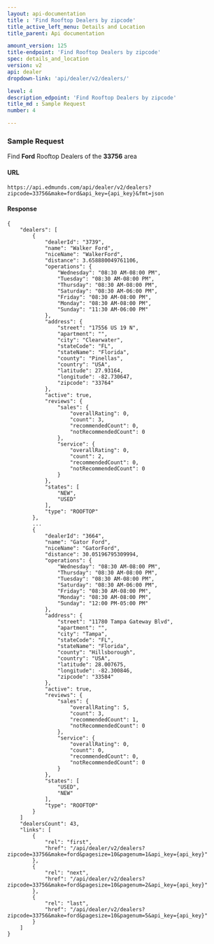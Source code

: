 ```yaml
---
layout: api-documentation
title : 'Find Rooftop Dealers by zipcode'
title_active_left_menu: Details and Location
title_parent: Api documentation

amount_version: 125
title-endpoint: 'Find Rooftop Dealers by zipcode'
spec: details_and_location
version: v2
api: dealer
dropdown-link: 'api/dealer/v2/dealers/'

level: 4
description_edpoint: 'Find Rooftop Dealers by zipcode'
title_md : Sample Request
number: 4

---
```



### Sample Request

Find **Ford** Rooftop Dealers of the **33756** area

#### URL

    https://api.edmunds.com/api/dealer/v2/dealers?zipcode=33756&make=ford&api_key={api_key}&fmt=json

#### Response

    {
        "dealers": [
            {
                "dealerId": "3739",
                "name": "Walker Ford",
                "niceName": "WalkerFord",
                "distance": 3.658880049761106,
                "operations": {
                    "Wednesday": "08:30 AM-08:00 PM",
                    "Tuesday": "08:30 AM-08:00 PM",
                    "Thursday": "08:30 AM-08:00 PM",
                    "Saturday": "08:30 AM-06:00 PM",
                    "Friday": "08:30 AM-08:00 PM",
                    "Monday": "08:30 AM-08:00 PM",
                    "Sunday": "11:30 AM-06:00 PM"
                },
                "address": {
                    "street": "17556 US 19 N",
                    "apartment": "",
                    "city": "Clearwater",
                    "stateCode": "FL",
                    "stateName": "Florida",
                    "county": "Pinellas",
                    "country": "USA",
                    "latitude": 27.93164,
                    "longitude": -82.730647,
                    "zipcode": "33764"
                },
                "active": true,
                "reviews": {
                    "sales": {
                        "overallRating": 0,
                        "count": 3,
                        "recommendedCount": 0,
                        "notRecommendedCount": 0
                    },
                    "service": {
                        "overallRating": 0,
                        "count": 2,
                        "recommendedCount": 0,
                        "notRecommendedCount": 0
                    }
                },
                "states": [
                    "NEW",
                    "USED"
                ],
                "type": "ROOFTOP"
            },
            ...
            {
                "dealerId": "3664",
                "name": "Gator Ford",
                "niceName": "GatorFord",
                "distance": 30.05196795309994,
                "operations": {
                    "Wednesday": "08:30 AM-08:00 PM",
                    "Thursday": "08:30 AM-08:00 PM",
                    "Tuesday": "08:30 AM-08:00 PM",
                    "Saturday": "08:30 AM-06:00 PM",
                    "Friday": "08:30 AM-08:00 PM",
                    "Monday": "08:30 AM-08:00 PM",
                    "Sunday": "12:00 PM-05:00 PM"
                },
                "address": {
                    "street": "11780 Tampa Gateway Blvd",
                    "apartment": "",
                    "city": "Tampa",
                    "stateCode": "FL",
                    "stateName": "Florida",
                    "county": "Hillsborough",
                    "country": "USA",
                    "latitude": 28.007675,
                    "longitude": -82.300846,
                    "zipcode": "33584"
                },
                "active": true,
                "reviews": {
                    "sales": {
                        "overallRating": 5,
                        "count": 3,
                        "recommendedCount": 1,
                        "notRecommendedCount": 0
                    },
                    "service": {
                        "overallRating": 0,
                        "count": 0,
                        "recommendedCount": 0,
                        "notRecommendedCount": 0
                    }
                },
                "states": [
                    "USED",
                    "NEW"
                ],
                "type": "ROOFTOP"
            }
        ]
        "dealersCount": 43,
        "links": [
            {
                "rel": "first",
                "href": "/api/dealer/v2/dealers?zipcode=33756&make=ford&pagesize=10&pagenum=1&api_key={api_key}"
            },
            {
                "rel": "next",
                "href": "/api/dealer/v2/dealers?zipcode=33756&make=ford&pagesize=10&pagenum=2&api_key={api_key}"
            },
            {
                "rel": "last",
                "href": "/api/dealer/v2/dealers?zipcode=33756&make=ford&pagesize=10&pagenum=5&api_key={api_key}"
            }
        ]
    }
    
